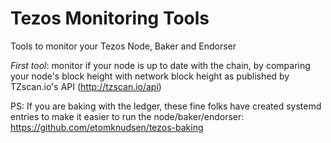 # Tezos Monitoring Tools
Tools to monitor your Tezos Node, Baker and Endorser

*First tool*: monitor if your node is up to date with the chain, by comparing your node's block height with network block height as published by TZscan.io's API (http://tzscan.io/api)

PS: If you are baking with the ledger, these fine folks have created systemd entries to make it easier to run the node/baker/endorser:
https://github.com/etomknudsen/tezos-baking
